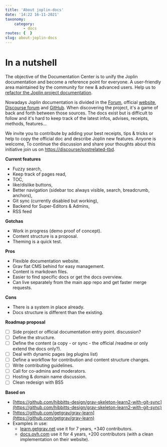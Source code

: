 ```yaml
---
title: 'About joplin-docs'
date: '14:22 16-11-2021'
taxonomy:
    category:
        - docs
routes: {  }
slug: about-joplin-docs
---
```


# In a nutshell

The objective of the Documentation Center is to unify the Joplin documentation and become a reference point for everyone. A user-friendly area maintained by the community for new & advanced users. Help us to [refactor the Joplin project documentation](https://github.com/laurent22/joplin/blob/2b66759e3a8022bce81cb86d1eca1e47b5f8928e/readme/gsoc2022/ideas.md#3-refactor-the-project-documentation).

Nowadays Joplin documentation is divided in the [Forum](https://discourse.joplinapp.org/), official [website](https://joplinapp.org/), [Discourse forum](https://discord.gg/ha87Fu62) and [GitHub](https://github.com/laurent22/joplin). When discovering the project, it's a game of back and forth between those sources. The docs exist but is difficult to follow and it's hard to keep track of the latest infos, advises, receipts, methods, features...

We invite you to contribute by adding your best receipts, tips & tricks or help to copy the official doc and describe Joplin new features. Anyone is welcome, To continue the discussion and share your thoughts about this initiative join us on [https://discourse/postrelated-tbd](https://discourse/postrelated-tbd).

**Current features**

- Fuzzy search,
- Keep track of pages read,
- TOC,
- like/dislike buttons,
- Better navigation (sidebar toc always visible, search, breadcrumb, anchors),
- Git sync (currently disabled but working),
- Backend for Super-Editors & Admins,
- RSS feed

**Gotchas**
- Work in progress (demo proof of concept).
- Content structure is a proposal.
- Theming is a quick test.

**Pros**
- Flexible documentation website.
- Grav flat CMS behind for easy management.
- Content is markdown files.
- Easier to find specific docs or get the docs overview.
- Can live separately from the main app repo and get faster merge requests.

**Cons**
- There is a system in place already.
- Docs structure is different than the existing.

**Roadmap proposal**
- [ ] Side project or official documentation entry point. discussion?
- [ ] Define the structure.
- [ ] Define the content (a copy - or sync - the official /readme or only extend the docs only?).
- [ ] Deal with dynamic pages (eg plugins list)
- [ ] Define a workflow for contribution and content structure changes.
- [ ] Write contributing guidelines.
- [ ] Call for co-admins and moderators.
- [ ] Hosting & domain name discussion.
- [ ] Clean redesign with BS5

**Based on**
- [https://github.com/hibbitts-design/grav-skeleton-learn2-with-git-sync](https://github.com/hibbitts-design/grav-skeleton-learn2-with-git-sync)
- [https://github.com/getgrav/grav-learn](https://github.com/getgrav/grav-learn)
- Examples in use:
  - [learn.getgrav.net](https://learn.getgrav.org) use it for 7 years, +340 contributors.
  - [docs.ovh.com](https://docs.ovh.com/gb/en/dedicated/ip-fo-move) use it for 4 years, +200 contributors (with a clean implementation on their website).
